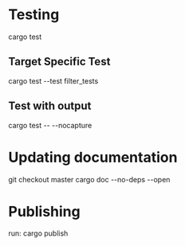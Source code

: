 # Testing

cargo test

## Target Specific Test

cargo test --test filter_tests

## Test with output 

cargo test -- --nocapture

# Updating documentation

git checkout master
cargo doc --no-deps --open

# Publishing

run: cargo publish